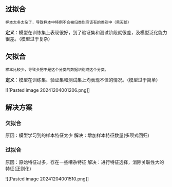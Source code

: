 ## 过拟合
	样本太多太杂了，导致样本中特例不会被归类到应该有的类别中（黑天鹅）
**定义**：模型在训练集上表现很好，到了验证集和测试阶段就很差，及模型泛化能力很差。（模型过于复杂）

## 欠拟合

	样本比较少，导致会把不是这个分类的数据识别成这个分类。
**定义**：模型在训练集、验证集和测试集上均表现不佳的情况。（模型过于简单）

![[Pasted image 20241204001206.png]]

## 解决方案

### 欠拟合

原因：模型学习到的样本特征太少
解决：增加样本特征数量(多项式回归)

### 过拟合

原因：原始特征过多，存在一些嘈杂特征
解决：进行特征选择，消除关联性大的特征(正则化)


![[Pasted image 20241204001510.png]]



